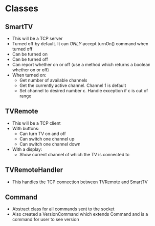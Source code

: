 # Classes
## SmartTV
- This will be a TCP server
- Turned off by default. It can *ONLY* accept turnOn() command when turned off
- Can be turned on
- Can be turned off
- Can report whether on or off (use a method which returns a boolean whether on or off)
- When turned on:
  - Get number of available channels
  - Get the currently active channel. Channel 1 is default
  - Set channel to desired number c. Handle exception if c is out of range

## TVRemote
- This will be a TCP client
- With buttons:
  - Can turn TV on and off
  - Can switch one channel up
  - Can switch one channel down
- With a display:
  - Show current channel of which the TV is connected to

## TVRemoteHandler
- This handles the TCP connection between TVRemote and SmartTV

## Command
- Abstract class for all commands sent to the socket
- Also created a VersionCommand which extends Command and is a command for user to see version